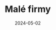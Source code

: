 ---
layout: layouts/non-en-hero-episode.njk
title: Malé firmy
date: "2024-05-02"
cta: Prahrať diel
logo: logo_DVOJKA_biele.svg
tv: "STVR :2"
link: https://www.rtvs.sk/televizia/archiv/14252/462697#1017
datum: 2. 5. 2024
header: Posledný diel
foto1024: /images/uploads/business_1024x768.jpg
foto1440: /images/uploads/business_1440x825.jpg
alt: Obrázok parfému a ružových lupeňov
tags: skhero
---